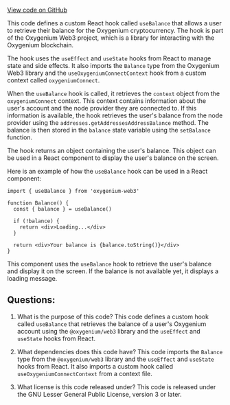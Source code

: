 [View code on GitHub](https://github.com/oxygenium-network/oxygenium-web3/packages/web3-react/src/hooks/useBalance.tsx)

This code defines a custom React hook called `useBalance` that allows a user to retrieve their balance for the Oxygenium cryptocurrency. The hook is part of the Oxygenium Web3 project, which is a library for interacting with the Oxygenium blockchain.

The hook uses the `useEffect` and `useState` hooks from React to manage state and side effects. It also imports the `Balance` type from the Oxygenium Web3 library and the `useOxygeniumConnectContext` hook from a custom context called `oxygeniumConnect`.

When the `useBalance` hook is called, it retrieves the `context` object from the `oxygeniumConnect` context. This context contains information about the user's account and the node provider they are connected to. If this information is available, the hook retrieves the user's balance from the node provider using the `addresses.getAddressesAddressBalance` method. The balance is then stored in the `balance` state variable using the `setBalance` function.

The hook returns an object containing the user's balance. This object can be used in a React component to display the user's balance on the screen.

Here is an example of how the `useBalance` hook can be used in a React component:

```
import { useBalance } from 'oxygenium-web3'

function Balance() {
  const { balance } = useBalance()

  if (!balance) {
    return <div>Loading...</div>
  }

  return <div>Your balance is {balance.toString()}</div>
}
```

This component uses the `useBalance` hook to retrieve the user's balance and display it on the screen. If the balance is not available yet, it displays a loading message.
## Questions: 
 1. What is the purpose of this code?
   This code defines a custom hook called `useBalance` that retrieves the balance of a user's Oxygenium account using the `@oxygenium/web3` library and the `useEffect` and `useState` hooks from React.

2. What dependencies does this code have?
   This code imports the `Balance` type from the `@oxygenium/web3` library and the `useEffect` and `useState` hooks from React. It also imports a custom hook called `useOxygeniumConnectContext` from a context file.

3. What license is this code released under?
   This code is released under the GNU Lesser General Public License, version 3 or later.